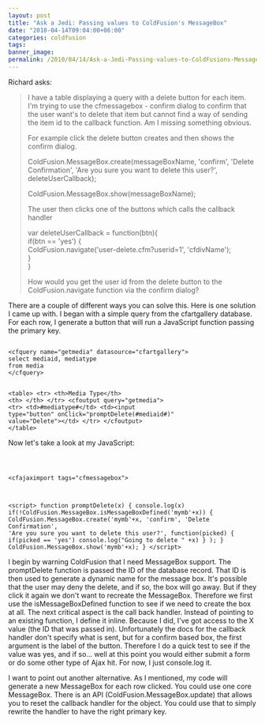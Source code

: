 ```yaml
---
layout: post
title: "Ask a Jedi: Passing values to ColdFusion's MessageBox"
date: "2010-04-14T09:04:00+06:00"
categories: coldfusion 
tags: 
banner_image: 
permalink: /2010/04/14/Ask-a-Jedi-Passing-values-to-ColdFusions-MessageBox
---
```


Richard asks:
<p>
<blockquote>
I have a table displaying a query with a delete button for each item. I'm trying to use the cfmessagebox - confirm dialog to confirm that the user want's to delete that item but cannot find a way of sending the item id to the callback function. Am I missing something obvious.
<p/>
For example click the delete button creates and then shows the confirm dialog.
<p/>
ColdFusion.MessageBox.create(messageBoxName, 'confirm', 'Delete Confirmation', 'Are you sure you want to delete this user?', deleteUserCallback);
<p/>
ColdFusion.MessageBox.show(messageBoxName);
<p/>
The user then clicks one of the buttons which calls the callback handler
<p/>
var deleteUserCallback = function(btn){<br/>
       if(btn == 'yes') {<br/>
             ColdFusion.navigate('user-delete.cfm?userid=1', 'cfdivName');<br/>
       }<br/>
}<br/>
<p/>
How would you get the user id from the delete button to the ColdFusion.navigate function via the confirm dialog?
</blockquote>
<p/>
<!--more-->
There are a couple of different ways you can solve this. Here is one solution I came up with. I began with a simple query from the cfartgallery database. For each row, I generate a button that will run a JavaScript function passing the primary key.
<p>
<code>
&lt;cfquery name="getmedia" datasource="cfartgallery"&gt;
select mediaid, mediatype
from media
&lt;/cfquery&gt;

&lt;table&gt;
	&lt;tr&gt;
		&lt;th&gt;Media Type&lt;/th&gt;
		&lt;th&gt; &lt;/th&gt;
	&lt;/tr&gt;
	&lt;cfoutput query="getmedia"&gt;
	&lt;tr&gt;
		&lt;td&gt;#mediatype#&lt;/td&gt;
		&lt;td&gt;&lt;input type="button" onClick="promptDelete(#mediaid#)" value="Delete"&gt;&lt;/td&gt;
	&lt;/tr&gt;
	&lt;/cfoutput&gt;
&lt;/table&gt;
</code>
<p>
Now let's take a look at my JavaScript:
<p>
<code>

&lt;cfajaximport tags="cfmessagebox"&gt;

&lt;script&gt;
function promptDelete(x) {
	console.log(x)
	if(!ColdFusion.MessageBox.isMessageBoxDefined('mymb'+x)) {
		ColdFusion.MessageBox.create('mymb'+x, 'confirm', 'Delete Confirmation', 'Are you sure you want to delete this user?', 
			function(picked) { 
				if(picked == 'yes') console.log("Going to delete " +x) 
			}
			);
	}
	ColdFusion.MessageBox.show('mymb'+x);
}
&lt;/script&gt;
</code>
<p>
I begin by warning ColdFusion that I need MessageBox support. The promptDelete function is passed the ID of the database record. That ID is then used to generate a dynamic name for the message box. It's possible that the user may deny the delete, and if so, the box will go away. But if they click it again we don't want to recreate the MessageBox. Therefore we first use the isMessageBoxDefined function to see if we need to create the box at all. The next critical aspect is the call back handler. Instead of pointing to an existing function, I define it inline. Because I did, I've got access to the X value (the ID that was passed in). Unfortunately the docs for the callback handler don't specify what is sent, but for a confirm based box, the first argument is the label of the button. Therefore I do a quick test to see if the value was yes, and if so... well at this point you would either submit a form or do some other type of Ajax hit. For now, I just console.log it.
<p>
I want to point out another alternative. As I mentioned, my code will generate a new MessageBox for each row clicked. You could use one core MessageBox. There is an API (ColdFusion.MessageBox.update) that allows you to reset the callback handler for the object. You could use that to simply rewrite the handler to have the right primary key.